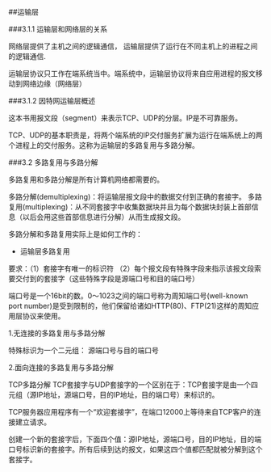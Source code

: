 ##运输层

###3.1.1 运输层和网络层的关系

网络层提供了主机之间的逻辑通信， 运输层提供了运行在不同主机上的进程之间的逻辑通信.

运输层协议只工作在端系统当中。端系统中，运输层协议将来自应用进程的报文移动到网络边缘（网络层）

###3.1.2 因特网运输层概述

这本书用报文段（segment）来表示TCP、UDP的分层。IP是不可靠服务。

TCP、UDP的基本职责是，将两个端系统的IP交付服务扩展为运行在端系统上的两个进程上的交付服务。这称为运输层的多路复用与多路分解。

###3.2 多路复用与多路分解

多路复用和多路分解是所有计算机网络都需要的。

多路分解(demultiplexing)：将运输层报文段中的数据交付到正确的套接字。
多路复用(multiplexing)：从不同套接字中收集数据块并且为每个数据块封装上首部信息（以后会用这些首部信息进行分解）从而生成报文段。

多路分解和多路复用实际上是如何工作的：

* 运输层多路复用

要求：（1）套接字有唯一的标识符 （2）每个报文段有特殊字段来指示该报文段索要交付到的套接字（这些特殊字段是源端口号和目的端口号）

端口号是一个16bit的数。0～1023之间的端口号称为周知端口号(well-known port number)是受到限制的，他们保留给诸如HTTP(80)、FTP(21)这样的周知应用层协议来使用。

1.无连接的多路复用与多路分解

特殊标识为一个二元组： 源端口号与目的端口号

2.面向连接的多路复用与多路分解 

TCP多路分解 TCP套接字与UDP套接字的一个区别在于：TCP套接字是由一个四元组（源IP地址，源端口号，目的IP地址，目的端口号）来标识的。

TCP服务器应用程序有一个“欢迎套接字”，在端口12000上等待来自TCP客户的连接建立请求。

创建一个新的套接字后，下面四个值：源IP地址，源端口号，目的IP地址，目的端口号标识新的套接字。所有后续到达的报文，如果这四个值都匹配就被分解到这个套接字。
